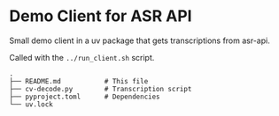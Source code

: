 # Demo Client for ASR API

Small demo client in a uv package that gets transcriptions from asr-api.

Called with the `../run_client.sh` script.

```
.
├── README.md           # This file
├── cv-decode.py        # Transcription script
├── pyproject.toml      # Dependencies
└── uv.lock             
```
